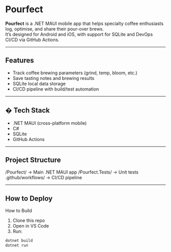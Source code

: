 # Pourfect 

**Pourfect** is a .NET MAUI mobile app that helps specialty coffee enthusiasts log, optimise, and share their pour-over brews.  
It’s designed for Android and iOS, with support for SQLite and DevOps CI/CD via GitHub Actions.

---

##  Features
- Track coffee brewing parameters (grind, temp, bloom, etc.)
- Save tasting notes and brewing results
- SQLite local data storage
- CI/CD pipeline with build/test automation

---

## � Tech Stack
- .NET MAUI (cross-platform mobile)
- C#
- SQLite
- GitHub Actions

---

## Project Structure
/Pourfect/           → Main .NET MAUI app
/Pourfect.Tests/     → Unit tests
.github/workflows/   → CI/CD pipeline

---
## How to Deploy
How to Build
1. Clone this repo
2. Open in VS Code
3. Run:
```bash
dotnet build
dotnet run
